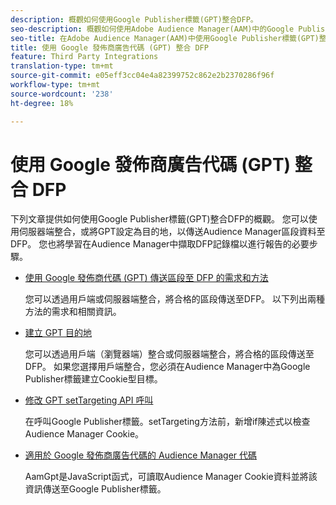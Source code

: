 ```yaml
---
description: 概觀如何使用Google Publisher標籤(GPT)整合DFP。
seo-description: 概觀如何使用Adobe Audience Manager(AAM)中的Google Publisher標籤(GPT)整合DFP。
seo-title: 在Adobe Audience Manager(AAM)中使用Google Publisher標籤(GPT)整合DFP
title: 使用 Google 發佈商廣告代碼 (GPT) 整合 DFP
feature: Third Party Integrations
translation-type: tm+mt
source-git-commit: e05eff3cc04e4a82399752c862e2b2370286f96f
workflow-type: tm+mt
source-wordcount: '238'
ht-degree: 18%

---
```



# 使用 Google 發佈商廣告代碼 (GPT) 整合 DFP

下列文章提供如何使用Google Publisher標籤(GPT)整合DFP的概觀。 您可以使用伺服器端整合，或將GPT設定為目的地，以傳送Audience Manager區段資料至DFP。 您也將學習在Audience Manager中擷取DFP記錄檔以進行報告的必要步驟。

* [使用 Google 發佈商代碼 (GPT) 傳送區段至 DFP 的需求和方法](/help/using/integration/gpt-aam-destination/gpt-aam-requirements.md)

   您可以透過用戶端或伺服器端整合，將合格的區段傳送至DFP。 以下列出兩種方法的需求和相關資訊。

* [建立 GPT 目的地](/help/using/integration/gpt-aam-destination/gpt-aam-create-destination.md)

   您可以透過用戶端（瀏覽器端）整合或伺服器端整合，將合格的區段傳送至DFP。 如果您選擇用戶端整合，您必須在Audience Manager中為Google Publisher標籤建立Cookie型目標。

* [修改 GPT setTargeting API 呼叫](/help/using/integration/gpt-aam-destination/gpt-aam-modify-api.md)

   在呼叫Google Publisher標籤。setTargeting方法前，新增if陳述式以檢查Audience Manager Cookie。

* [適用於 Google 發佈商廣告代碼的 Audience Manager 代碼](/help/using/integration/gpt-aam-destination/gpt-aam-aamgpt-code.md)

   AamGpt是JavaScript函式，可讀取Audience Manager Cookie資料並將該資訊傳送至Google Publisher標籤。
